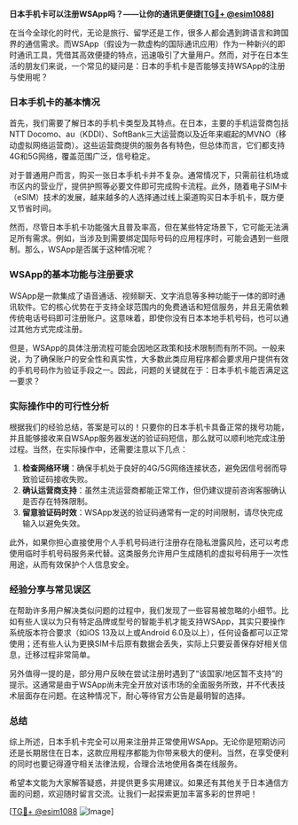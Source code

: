 **日本手机卡可以注册WSApp吗？——让你的通讯更便捷[[TG💪+ @esim1088](https://t.me/s/esim1088)]**

在当今全球化的时代，无论是旅行、留学还是工作，很多人都会遇到跨语言和跨国界的通信需求。而WSApp（假设为一款虚构的国际通讯应用）作为一种新兴的即时通讯工具，凭借其高效便捷的特点，迅速吸引了大量用户。然而，对于在日本生活的朋友们来说，一个常见的疑问是：日本的手机卡是否能够支持WSApp的注册与使用呢？

### 日本手机卡的基本情况

首先，我们需要了解日本的手机卡类型及其特点。在日本，主要的手机运营商包括NTT Docomo、au（KDDI）、SoftBank三大运营商以及近年来崛起的MVNO（移动虚拟网络运营商）。这些运营商提供的服务各有特色，但总体而言，它们都支持4G和5G网络，覆盖范围广泛，信号稳定。

对于普通用户而言，购买一张日本手机卡并不复杂。通常情况下，只需前往机场或市区内的营业厅，提供护照等必要文件即可完成购卡流程。此外，随着电子SIM卡（eSIM）技术的发展，越来越多的人选择通过线上渠道购买日本手机卡，既方便又节省时间。

然而，尽管日本手机卡功能强大且普及率高，但在某些特定场景下，它可能无法满足所有需求。例如，当涉及到需要绑定国际号码的应用程序时，可能会遇到一些限制。那么，WSApp是否属于这种情况呢？

### WSApp的基本功能与注册要求

WSApp是一款集成了语音通话、视频聊天、文字消息等多种功能于一体的即时通讯软件。它的核心优势在于支持全球范围内的免费通话和短信服务，并且无需依赖传统电话号码即可注册账户。这意味着，即使你没有日本本地手机号码，也可以通过其他方式完成注册。

但是，WSApp的具体注册流程可能会因地区政策和技术限制而有所不同。一般来说，为了确保账户的安全性和真实性，大多数此类应用程序都会要求用户提供有效的手机号码作为验证手段之一。因此，问题的关键就在于：日本手机卡能否满足这一要求？

### 实际操作中的可行性分析

根据我们的经验总结，答案是可以的！只要你的日本手机卡具备正常的拨号功能，并且能够接收来自WSApp服务器发送的验证码短信，那么就可以顺利地完成注册过程。当然，在实际操作中，还需要注意以下几点：

1. **检查网络环境**：确保手机处于良好的4G/5G网络连接状态，避免因信号弱而导致验证码接收失败。
2. **确认运营商支持**：虽然主流运营商都能正常工作，但仍建议提前咨询客服确认是否存在特殊限制。
3. **留意验证码时效**：WSApp发送的验证码通常有一定的时间限制，请尽快完成输入以避免失效。

此外，如果你担心直接使用个人手机号码进行注册存在隐私泄露风险，还可以考虑使用临时手机号码服务来代替。这类服务允许用户生成随机的虚拟号码用于一次性用途，从而有效保护个人信息安全。

### 经验分享与常见误区

在帮助许多用户解决类似问题的过程中，我们发现了一些容易被忽略的小细节。比如有些人误以为只有特定品牌或型号的智能手机才能支持WSApp，其实只要操作系统版本符合要求（如iOS 13及以上或Android 6.0及以上），任何设备都可以正常使用；还有些人认为更换SIM卡后原有数据会丢失，实际上只要妥善保存好相关信息，迁移过程非常简单。

另外值得一提的是，部分用户反映在尝试注册时遇到了“该国家/地区暂不支持”的提示。这通常是由于WSApp尚未完全开放对该市场的全面服务所致，并不代表技术层面存在问题。在这种情况下，耐心等待官方公告是最明智的选择。

### 总结

综上所述，日本手机卡完全可以用来注册并正常使用WSApp。无论你是短期访问还是长期居住在日本，这款应用程序都能为你带来极大的便利。当然，在享受便利的同时也要记得遵守相关法律法规，合理合法地使用各类在线服务。

希望本文能为大家解答疑惑，并提供更多实用建议。如果还有其他关于日本通信方面的问题，欢迎随时留言交流。让我们一起探索更加丰富多彩的世界吧！

[[TG💪+ @esim1088](https://t.me/s/esim1088) ![Image](https://i.postimg.cc/4NQfJmqS/Snipaste-2025-05-13-00-14-12.png)]